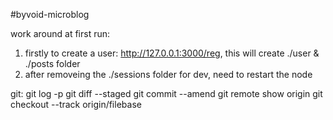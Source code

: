 #byvoid-microblog 

work around at first run:
1. firstly to create a user: http://127.0.0.1:3000/reg, this will create ./user & ./posts folder 
2. after removeing the ./sessions folder for dev, need to restart the node


git:
git log -p
git diff --staged
git commit --amend
git remote show origin
git checkout --track origin/filebase
